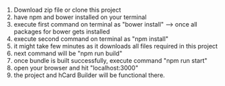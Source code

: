 1. Download zip file or clone this project
2. have npm and bower installed on your terminal
3. execute first command on terminal as "bower install" --> once all packages for bower gets installed
4. execute second command on terminal as "npm install"
5. it might take few minutes as it downloads all files required in this project
6. next command will be "npm run build"
7. once bundle is built successfully, execute command "npm run start"
8. open your browser and hit "localhost:3000"
9. the project and hCard Builder will be functional there.
